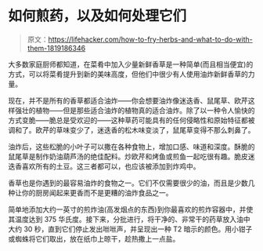 # 如何煎药，以及如何处理它们

> 原文：<https://lifehacker.com/how-to-fry-herbs-and-what-to-do-with-them-1819186346>

大多数家庭厨师都知道，在菜肴中加入少量新鲜香草是一种简单(而且相当便宜)的方式，可以将菜肴提升到新的美味高度，但他们中很少有人使用油炸新鲜香草的力量。



现在，并不是所有的香草都适合油炸——你会想要油炸像迷迭香、鼠尾草、欧芹这样强壮的植物——但是那些适合油炸的植物真的适合油炸。除了以一种令人愉快的方式变脆——脆总是受欢迎的——这种草药可能具有的任何侵略性和原始特征都被调和了。欧芹的草味变少了，迷迭香的松木味变淡了，鼠尾草变得不那么刺鼻了。

油炸后，这些松脆的小叶子可以撒在各种食物上，增加口感、味道和深度。酥脆的鼠尾草是制作奶油葫芦汤的绝佳配料。炒欧芹和烤鱼或煎鱼一起吃很有趣。脆皮迷迭香喜欢所有的土豆。这三者都可以，也应该被添加到炸鸡中。

香草也是你遇到的最容易油炸的食物之一。它们不仅需要很少的油，而且是少数几种让你的厨房闻起来更香而不是更糟的油炸食品之一。

简单地添加大约一英寸的煎炸油(高发烟点的东西)到你最喜欢的煎炸容器中，并使其温度达到 375 华氏度。接下来，分批进行，将干净的、非常干的药草放入油中大约 30 秒，直到它们停止发出咝咝声，并呈现出一种 T2 暗示的颜色。用小钳子或蜘蛛将它们取出，放在纸巾上晾干，趁热撒上一点盐。